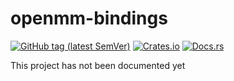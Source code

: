# openmm-bindings

[![GitHub tag (latest SemVer)](https://img.shields.io/github/v/tag/yoshanuikabundi/openmm?label=tag&logo=github&sort=semver)](https://github.com/yoshanuikabundi/openmm)
[![Crates.io](https://img.shields.io/crates/v/openmm.svg)](https://crates.io/crates/openmm)
[![Docs.rs](https://docs.rs/openmm/badge.svg)](https://docs.rs/openmm)

This project has not been documented yet
